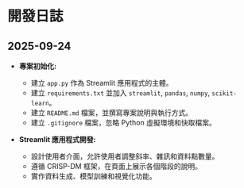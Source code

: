 # 開發日誌

## 2025-09-24

- **專案初始化:**
  - 建立 `app.py` 作為 Streamlit 應用程式的主體。
  - 建立 `requirements.txt` 並加入 `streamlit`, `pandas`, `numpy`, `scikit-learn`。
  - 建立 `README.md` 檔案，並撰寫專案說明與執行方式。
  - 建立 `.gitignore` 檔案，忽略 Python 虛擬環境和快取檔案。

- **Streamlit 應用程式開發:**
  - 設計使用者介面，允許使用者調整斜率、雜訊和資料點數量。
  - 遵循 CRISP-DM 框架，在頁面上展示各個階段的說明。
  - 實作資料生成、模型訓練和視覺化功能。

